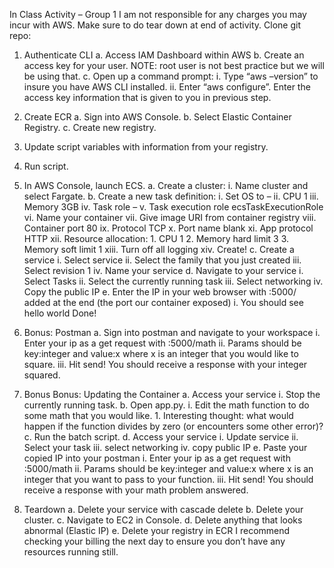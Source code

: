 In Class Activity – Group 1
I am not responsible for any charges you may incur with AWS. Make sure to do tear down at end of activity.
Clone git repo: 

1.	Authenticate CLI
    a.	Access IAM Dashboard within AWS
    b.	Create an access key for your user. NOTE: root user is not best practice but we will be using that.
    c.	Open up a command prompt:
        i.	Type “aws –version” to insure you have AWS CLI installed.
        ii.	Enter “aws configure”. Enter the access key information that is given to you in previous step.
2.	Create ECR
    a.	Sign into AWS Console.
    b.	Select Elastic Container Registry.
    c.	Create new registry.
3.	Update script variables with information from your registry.
4.	Run script.
5.	In AWS Console, launch ECS.
    a.	Create a cluster:
        i.	Name cluster and select Fargate.
    b.	Create a new task definition:
        i.	Set OS to –
        ii.	CPU 1
        iii.	Memory 3GB
        iv.	Task role –
        v.	Task execution role ecsTaskExecutionRole
        vi.	Name your container
        vii.	Give image URI from container registry
        viii.	Container port 80
        ix.	Protocol TCP
        x.	Port name blank
        xi.	App protocol HTTP
        xii.	Resource allocation:
            1.	CPU 1
            2.	Memory hard limit 3 
            3.	Memory soft limit 1
        xiii.	Turn off all logging
        xiv.	Create!
    c.	Create a service
        i.	Select service
        ii.	Select the family that you just created
        iii.	Select revision 1
        iv.	Name your service
    d.	Navigate to your service
        i.	Select Tasks
        ii.	Select the currently running task
        iii.	Select networking
        iv.	Copy the public IP
    e.	Enter the IP in your web browser with :5000/ added at the end (the port our container exposed)
    i.	You should see hello world
Done!
6.	Bonus: Postman
    a.	Sign into postman and navigate to your workspace 
        i.	Enter your ip as a get request with :5000/math
        ii.	Params should be key:integer and value:x where x is an integer that you would like to square.
        iii.	Hit send! You should receive a response with your integer squared.

7.	Bonus Bonus: Updating the Container
    a.	Access your service
        i.	Stop the currently running task.
    b.	Open app.py.
        i.	Edit the math function to do some math that you would like.
            1.	Interesting thought: what would happen if the function divides by zero (or encounters some other error)?
    c.	Run the batch script.
    d.	Access your service
        i.	Update service 
        ii.	Select your task
        iii.	select networking
        iv.	copy public IP
    e.	Paste your copied IP into your postman
        i.	Enter your ip as a get request with :5000/math
        ii.	Params should be key:integer and value:x where x is an integer that you want to pass to your function.
        iii.	Hit send! You should receive a response with your math problem answered.

8.	Teardown
    a.	Delete your service with cascade delete
    b.	Delete your cluster.
    c.	Navigate to EC2 in Console.
    d.	Delete anything that looks abnormal (Elastic IP)
    e.	Delete your registry in ECR
I recommend checking your billing the next day to ensure you don’t have any resources running still.
